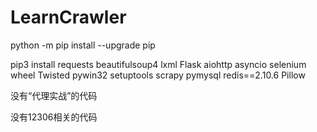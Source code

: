 # LearnCrawler

python -m pip install --upgrade pip

pip3 install requests beautifulsoup4 lxml Flask aiohttp asyncio selenium wheel Twisted pywin32 setuptools scrapy pymysql redis==2.10.6 Pillow

没有“代理实战”的代码

没有12306相关的代码